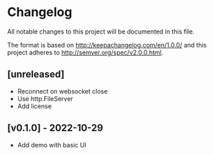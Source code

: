 # Changelog
All notable changes to this project will be documented in this file.

The format is based on http://keepachangelog.com/en/1.0.0/
and this project adheres to http://semver.org/spec/v2.0.0.html.

## [unreleased]

- Reconnect on websocket close
- Use http.FileServer
- Add license

## [v0.1.0] - 2022-10-29

- Add demo with basic UI

